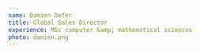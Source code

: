 ```yaml
---
name: Damien Defer
title: Global Sales Director
experience: MSc computer &amp; mathematical sciences
photo: damien.png
---
```


